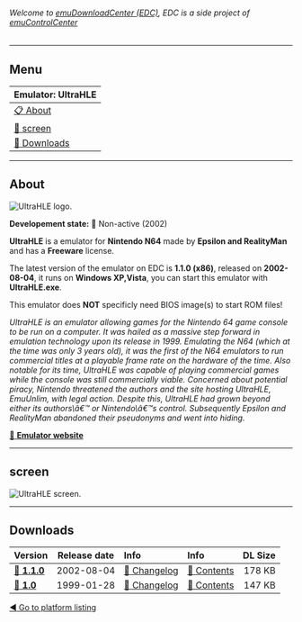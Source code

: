 ###### Welcome to [emuDownloadCenter (EDC)](https://github.com/PhoenixInteractiveNL/emuDownloadCenter/wiki/), EDC is a side project of [emuControlCenter](https://github.com/PhoenixInteractiveNL/emuControlCenter/wiki/)
***
## Menu
| **Emulator: UltraHLE** |
|:---------|
| [:clipboard: About](#about) |
| [:sunrise: screen](#screen) |
| [:floppy_disk: Downloads](#downloads) |
***
## About
![](https://github.com/PhoenixInteractiveNL/emuDownloadCenter/wiki/images_emulator/ultrahle_logo_200.jpg "UltraHLE logo.")

**Developement state:** :red_circle: Non-active (2002)

**UltraHLE** is a emulator for **Nintendo N64** made by **Epsilon and RealityMan** and has a **Freeware** license.

The latest version of the emulator on EDC is **1.1.0 (x86)**, released on **2002-08-04**, it runs on **Windows XP,Vista**, you can start this emulator with **UltraHLE.exe**.

This emulator does **NOT** specificly need BIOS image(s) to start ROM files!

_UltraHLE is an emulator allowing games for the Nintendo 64 game console to be run on a computer. It was hailed as a massive step forward in emulation technology upon its release in 1999. Emulating the N64 (which at the time was only 3 years old), it was the first of the N64 emulators to run commercial titles at a playable frame rate on the hardware of the time. Also notable for its time, UltraHLE was capable of playing commercial games while the console was still commercially viable. Concerned about potential piracy, Nintendo threatened the authors and the site hosting UltraHLE, EmuUnlim, with legal action. Despite this, UltraHLE had grown beyond either its authors\â€™ or Nintendo\â€™s control. Subsequently Epsilon and RealityMan abandoned their pseudonyms and went into hiding._

[:link: **Emulator website**](http://www.emuunlim.com/UltraHLE/)
***
## screen
![](https://raw.githubusercontent.com/PhoenixInteractiveNL/emuDownloadCenter/master/hooks/ultrahle/emulator_screen_01.jpg "UltraHLE screen.")
***
## Downloads
| Version  | Release date  | Info       | Info       | DL Size    |
|:---------|:-------------:|:-----------|:-----------|-----------:|
| [:floppy_disk: **1.1.0**](https://github.com/PhoenixInteractiveNL/edc-repo0004/raw/master/ultrahle/1.1.0.7z) | 2002-08-04 | [:page_facing_up: Changelog](https://github.com/PhoenixInteractiveNL/edc-repo0004/blob/master/ultrahle/1.1.0_changelog.txt) | [:mag_right: Contents](https://github.com/PhoenixInteractiveNL/edc-repo0004/blob/master/ultrahle/1.1.0_contents.txt) | 178 KB |
| [:floppy_disk: **1.0**](https://github.com/PhoenixInteractiveNL/edc-repo0004/raw/master/ultrahle/1.0.7z) | 1999-01-28 | [:page_facing_up: Changelog](https://github.com/PhoenixInteractiveNL/edc-repo0004/blob/master/ultrahle/1.0_changelog.txt) | [:mag_right: Contents](https://github.com/PhoenixInteractiveNL/edc-repo0004/blob/master/ultrahle/1.0_contents.txt) | 147 KB |

[:arrow_backward: Go to platform listing](https://github.com/PhoenixInteractiveNL/emuDownloadCenter/wiki/EDC-Platform-List)

